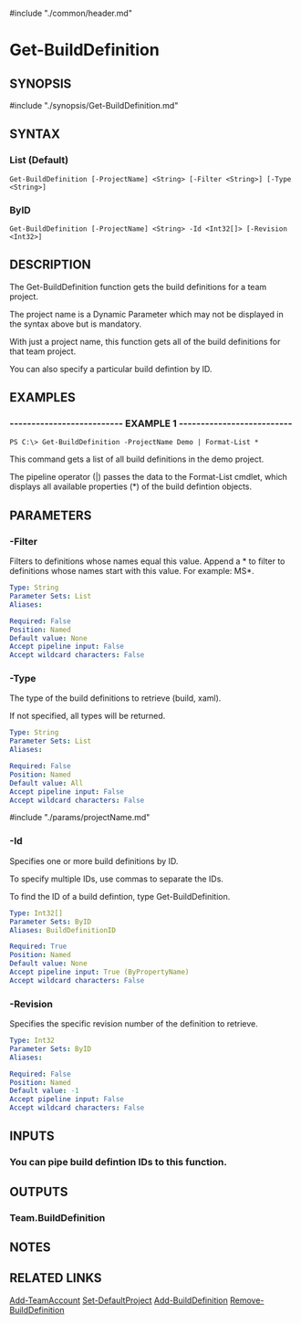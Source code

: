 #include "./common/header.md"

# Get-BuildDefinition

## SYNOPSIS
#include "./synopsis/Get-BuildDefinition.md"

## SYNTAX

### List (Default)
```
Get-BuildDefinition [-ProjectName] <String> [-Filter <String>] [-Type <String>]
```

### ByID
```
Get-BuildDefinition [-ProjectName] <String> -Id <Int32[]> [-Revision <Int32>]
```

## DESCRIPTION
The Get-BuildDefinition function gets the build definitions for a team
project.

The project name is a Dynamic Parameter which may not be displayed
in the syntax above but is mandatory.

With just a project name, this function gets all of the build definitions
for that team project.

You can also specify a particular build defintion
by ID.

## EXAMPLES

### -------------------------- EXAMPLE 1 --------------------------
```
PS C:\> Get-BuildDefinition -ProjectName Demo | Format-List *
```

This command gets a list of all build definitions in the demo project.

The pipeline operator (|) passes the data to the Format-List cmdlet, which
displays all available properties (*) of the build defintion objects.

## PARAMETERS

### -Filter
Filters to definitions whose names equal this value.
Append a * to filter to definitions whose names start with this value.
For example: MS*.

```yaml
Type: String
Parameter Sets: List
Aliases: 

Required: False
Position: Named
Default value: None
Accept pipeline input: False
Accept wildcard characters: False
```

### -Type
The type of the build definitions to retrieve (build, xaml).

If not specified, all types will be returned.

```yaml
Type: String
Parameter Sets: List
Aliases: 

Required: False
Position: Named
Default value: All
Accept pipeline input: False
Accept wildcard characters: False
```

#include "./params/projectName.md"

### -Id
Specifies one or more build definitions by ID.

To specify multiple IDs, use commas to separate the IDs.

To find the ID of a build defintion, type Get-BuildDefinition.

```yaml
Type: Int32[]
Parameter Sets: ByID
Aliases: BuildDefinitionID

Required: True
Position: Named
Default value: None
Accept pipeline input: True (ByPropertyName)
Accept wildcard characters: False
```

### -Revision
Specifies the specific revision number of the definition to retrieve.

```yaml
Type: Int32
Parameter Sets: ByID
Aliases: 

Required: False
Position: Named
Default value: -1
Accept pipeline input: False
Accept wildcard characters: False
```

## INPUTS

### You can pipe build defintion IDs to this function.

## OUTPUTS

### Team.BuildDefinition

## NOTES

## RELATED LINKS

[Add-TeamAccount](Add-TeamAccount.md)
[Set-DefaultProject](Set-DefaultProject.md)
[Add-BuildDefinition](Add-BuildDefinition.md)
[Remove-BuildDefinition](Remove-BuildDefinition.md)